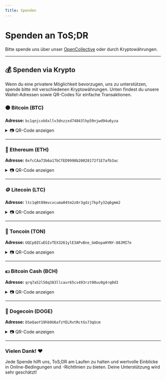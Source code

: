 ```yaml
---
Title: Spenden
---
```


# Spenden an ToS;DR

Bitte spende uns über unser [OpenCollective](https://opencollective.com/tosdr) oder durch Kryptowährungen.

---

## 💰 Spenden via Krypto
Wenn du eine privatere Möglichkeit bevorzugen, uns zu unterstützen, spende bitte mit verschiedenen Kryptowährungen. Unten findest du unsere Wallet-Adressen sowie QR-Codes für einfache Transaktionen.

### 🟠 Bitcoin (BTC)
**Adresse:** `bc1qnjcxk6xllv3dnzzxd74843lhp59njwd94u6yza`
<details>
  <summary>📷 QR-Code anzeigen</summary>
  <img src="/static/crypto/crypto_qr_BTC.png" alt="Bitcoin Wallet QR">
</details>

---

### 💎 Ethereum (ETH)
**Adresse:** `0xfcCAa73b6a17bCfED9998b20028172f1E7afb3ac`
<details>
  <summary>📷 QR-Code anzeigen</summary>
  <img src="/static/crypto/crypto_qr_ETH.png" alt="Ethereum Wallet QR">
</details>

---

### 🪙 Litecoin (LTC)
**Adresse:** `ltc1q0t89mvcxcuma04tm2z0r3gdzj7kpfy32q6gmm2`
<details>
  <summary>📷 QR-Code anzeigen</summary>
  <img src="/static/crypto/crypto_qr_LTC.png" alt="Litecoin Wallet QR">
</details>

---

### 🔵 Toncoin (TON)
**Adresse:** `UQCp0ZCuEGIvTEX3261ylE3APvBne_GmDopaHYNY-88JMI7e`
<details>
  <summary>📷 QR-Code anzeigen</summary>
  <img src="/static/crypto/crypto_qr_TON.png" alt="TON Wallet QR">
</details>

---

### 💵 Bitcoin Cash (BCH)
**Adresse:** `qrq7a52l58q383llcavr65cs493rzt90uu9g4rq0d3`
<details>
  <summary>📷 QR-Code anzeigen</summary>
  <img src="/static/crypto/crypto_qr_BTC_CASH.png" alt="Bitcoin Cash Wallet QR">
</details>

---

### 🐶 Dogecoin (DOGE)
**Adresse:** `DSeQaoY19hb9U6afzYELRvtRctGs73qUcm`
<details>
  <summary>📷 QR-Code anzeigen</summary>
  <img src="/static/crypto/crypto_qr_DOGE.png" alt="Dogecoin Wallet QR">
</details>

---

### Vielen Dank! ❤️
Jede Spende hilft uns, ToS;DR am Laufen zu halten und wertvolle Einblicke in Online-Bedingungen und -Richtlinien zu bieten. Deine Unterstützung wird sehr geschätzt!
